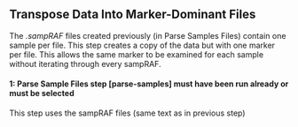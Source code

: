## Transpose Data Into Marker-Dominant Files

The *.sampRAF* files created previously (in Parse Samples Files) contain one sample per file. This step creates a copy of the data but with one marker per file. This allows the same marker to be examined for each sample without iterating through every sampRAF.

#### 1: Parse Sample Files step [parse-samples] must have been run already or must be selected
This step uses the sampRAF files (same text as in previous step)
